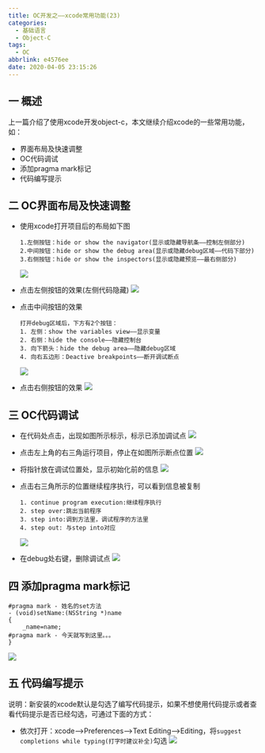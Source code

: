 ```yaml
---
title: OC开发之——xcode常用功能(23)
categories:
  - 基础语言
  - Object-C
tags:
  - OC
abbrlink: e4576ee
date: 2020-04-05 23:15:26
---
```

## 一 概述

上一篇介绍了使用xcode开发object-c，本文继续介绍xcode的一些常用功能，如：

* 界面布局及快速调整
* OC代码调试
* 添加pragma mark标记
* 代码编写提示

<!--more-->

## 二 OC界面布局及快速调整

* 使用xcode打开项目后的布局如下图

  ```
  1.左侧按钮：hide or show the navigator(显示或隐藏导航条——控制左侧部分)
  2.中间按钮：hide or show the debug area(显示或隐藏debug区域——代码下部分)
  3.右侧按钮：hide or show the inspectors(显示或隐藏预览——最右侧部分)
  ```

  ![][1]
  
* 点击左侧按钮的效果(左侧代码隐藏)
	![][2]
	
* 点击中间按钮的效果
	
	```
	打开debug区域后，下方有2个按钮：
	1. 左侧：show the variables view——显示变量
	2. 右侧：hide the console——隐藏控制台
	3. 向下箭头：hide the debug area——隐藏debug区域
	4. 向右五边形：Deactive breakpoints——断开调试断点
	```

    ![][3]

* 点击右侧按钮的效果
	![][4]

## 三 OC代码调试

* 在代码处点击，出现如图所示标示，标示已添加调试点
	![][5]
	
* 点击左上角的右三角运行项目，停止在如图所示断点位置
	![][6]
	
* 将指针放在调试位置处，显示初始化前的信息
	![][7]
	
* 点击右三角所示的位置继续程序执行，可以看到信息被复制
	
	```
	1. continue program execution:继续程序执行
	2. step over:跳出当前程序
	3. step into:调到方法里，调试程序的方法里
	4. step out: 与step into对应
	```
    ![][8]

* 在debug处右键，删除调试点
	![][9]

## 四 添加pragma mark标记

```
#pragma mark - 姓名的set方法
- (void)setName:(NSString *)name
{
    _name=name;
#pragma mark - 今天就写到这里。。。
}
```

![][10]

## 五 代码编写提示
说明：新安装的xcode默认是勾选了编写代码提示，如果不想使用代码提示或者查看代码提示是否已经勾选，可通过下面的方式：

* 依次打开：xcode——>Preferences——>Text Editing——>Editing，将`suggest completions while typing(打字时建议补全)`勾选
	![][11]
  



[1]:https://raw.githubusercontent.com/PGzxc/images/master/2020/oc-xcode-code-preview-full.png
[2]:https://raw.githubusercontent.com/PGzxc/images/master/2020/oc-xcode-code-preview-left-hidden.png
[3]:https://raw.githubusercontent.com/PGzxc/images/master/2020/oc-xcode-code-preview-middle-show.png
[4]:https://raw.githubusercontent.com/PGzxc/images/master/2020/oc-xcode-code-preview-right-hide.png
[5]:https://raw.githubusercontent.com/PGzxc/images/master/2020/oc-xcode-code-debug-point-add.png
[6]:https://raw.githubusercontent.com/PGzxc/images/master/2020/oc-xcode-code-debug-run.png
[7]:https://raw.githubusercontent.com/PGzxc/images/master/2020/oc-xcode-code-debug-point-first.png
[8]:https://raw.githubusercontent.com/PGzxc/images/master/2020/oc-xcode-code-debug-point-revalue.png
[9]:https://raw.githubusercontent.com/PGzxc/images/master/2020/oc-xcode-code-debug-point-delete.png
[10]:https://raw.githubusercontent.com/PGzxc/images/master/2020/oc-xcode-code-pragram-mark.png
[11]:https://raw.githubusercontent.com/PGzxc/images/master/2020/oc-xcode-code-suggest-code.png
